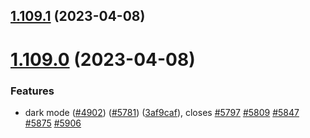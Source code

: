 ## [1.109.1](https://github.com/EddieHubCommunity/LinkFree/compare/v1.109.0...v1.109.1) (2023-04-08)



# [1.109.0](https://github.com/EddieHubCommunity/LinkFree/compare/3af9caf79ce5d80862bd664721be748422e61504...v1.109.0) (2023-04-08)


### Features

* dark mode ([#4902](https://github.com/EddieHubCommunity/LinkFree/issues/4902)) ([#5781](https://github.com/EddieHubCommunity/LinkFree/issues/5781)) ([3af9caf](https://github.com/EddieHubCommunity/LinkFree/commit/3af9caf79ce5d80862bd664721be748422e61504)), closes [#5797](https://github.com/EddieHubCommunity/LinkFree/issues/5797) [#5809](https://github.com/EddieHubCommunity/LinkFree/issues/5809) [#5847](https://github.com/EddieHubCommunity/LinkFree/issues/5847) [#5875](https://github.com/EddieHubCommunity/LinkFree/issues/5875) [#5906](https://github.com/EddieHubCommunity/LinkFree/issues/5906)



